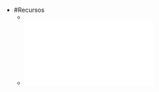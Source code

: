 - #Recursos
	- <object data="https://www.ucuenca.edu.ec/images/ciencias-economicas/DocFacultad/FormatosTitulacion/Instructivo-General-Para-Modalidad-de-Titulacin--Abril-2017.pdf" width="100%" height="800px"></object>
	- ![Instructivo-General-Para-Modalidad-de-Titulacin--Abril-2017.pdf](../assets/Instructivo-General-Para-Modalidad-de-Titulacin--Abril-2017_1654823325948_0.pdf)